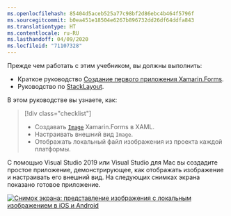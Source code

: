 ```yaml
---
ms.openlocfilehash: 85404d5aceb525a77c98bf2d86ebc4b464f5796f
ms.sourcegitcommit: b0ea451e18504e6267b896732dd26df64ddfa843
ms.translationtype: HT
ms.contentlocale: ru-RU
ms.lasthandoff: 04/09/2020
ms.locfileid: "71107328"
---
```

Прежде чем работать с этим учебником, вы должны выполнить:

- Краткое руководство [Создание первого приложения Xamarin.Forms](~/get-started/first-app/index.md).
- Руководство по [StackLayout](~/get-started/tutorials/stacklayout/index.yml).

В этом руководстве вы узнаете, как:

> [!div class="checklist"]
>
> - Создавать [`Image`](xref:Xamarin.Forms.Image) Xamarin.Forms в XAML.
> - Настраивать внешний вид `Image`.
> - Отображать локальный файл изображения из проекта каждой платформы.

С помощью Visual Studio 2019 или Visual Studio для Mac вы создадите простое приложение, демонстрирующее, как отображать изображение и настраивать его внешний вид. На следующих снимках экрана показано готовое приложение.

[![Снимок экрана: представление изображения с локальным изображением в iOS и Android](../images/local-file.png "Представление изображения с локальным изображением")](../images/local-file-large.png#lightbox "Представление изображения с локальным изображением")

